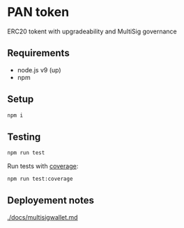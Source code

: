 # PAN token
ERC20 tokent with upgradeability and MultiSig governance


## Requirements
- node.js v9 (up)
- npm

## Setup
```sh
npm i
```

## Testing
```sh
npm run test
```
Run tests with [coverage](./coverage/index.html):
```sh
npm run test:coverage
```

## Deployement notes
[./docs/multisigwallet.md](./docs/multisigwallet.md)
